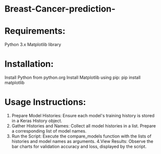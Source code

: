 # Breast-Cancer-prediction-

# Requirements:
Python 3.x
Matplotlib library

# Installation:
Install Python from python.org
Install Matplotlib using pip:
pip install matplotlib

# Usage Instructions:
1. Prepare Model Histories:
Ensure each model's training history is stored in a Keras History object.
2. Gather Histories and Names:
Collect all model histories in a list.
Prepare a corresponding list of model names.
3. Run the Script:
Execute the compare_models function with the lists of histories and model names as arguments.
4.View Results:
Observe the bar charts for validation accuracy and loss, displayed by the script.
